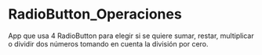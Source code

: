 # RadioButton_Operaciones
 App que usa 4 RadioButton para elegir si se quiere sumar, restar, multiplicar o dividir dos números tomando en cuenta la división por cero.
